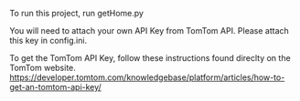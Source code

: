 To run this project, run getHome.py

You will need to attach your own API Key from TomTom API. Please attach this key in config.ini.

To get the TomTom API Key, follow these instructions found direclty on the TomTom website.
https://developer.tomtom.com/knowledgebase/platform/articles/how-to-get-an-tomtom-api-key/
